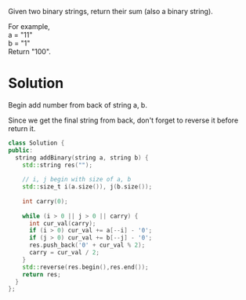 Given two binary strings, return their sum (also a binary string).  

For example,  
a = "11"  
b = "1"  
Return "100".  


# Solution

Begin add number from back of string a, b.

Since we get the final string from back, don't forget to reverse it before return it.

```cpp
class Solution {
public:
  string addBinary(string a, string b) {
    std::string res("");
      
    // i, j begin with size of a, b
    std::size_t i(a.size()), j(b.size());
      
    int carry(0);
      
    while (i > 0 || j > 0 || carry) {    
      int cur_val(carry);
      if (i > 0) cur_val += a[--i] - '0';
      if (j > 0) cur_val += b[--j] - '0';
      res.push_back('0' + cur_val % 2);
      carry = cur_val / 2;
    }
    std::reverse(res.begin(),res.end());
    return res;
  }
};
```
